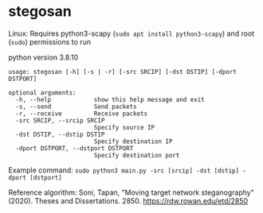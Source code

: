 # stegosan

Linux: Requires python3-scapy (`sudo apt install python3-scapy`) and root (`sudo`) permissions to run

python version 3.8.10

```
usage: stegosan [-h] [-s | -r] [-src SRCIP] [-dst DSTIP] [-dport DSTPORT]

optional arguments:
  -h, --help            show this help message and exit
  -s, --send            Send packets
  -r, --receive         Receive packets
  -src SRCIP, --srcip SRCIP
                        Specify source IP
  -dst DSTIP, --dstip DSTIP
                        Specify destination IP
  -dport DSTPORT, --dstport DSTPORT
                        Specify destination port
 ```

Example command:
`sudo python3 main.py -src [srcip] -dst [dstip] -dport [dstport]`

Reference algorithm: 
Soni, Tapan, "Moving target network steganography" (2020). Theses and Dissertations. 2850. https://rdw.rowan.edu/etd/2850

